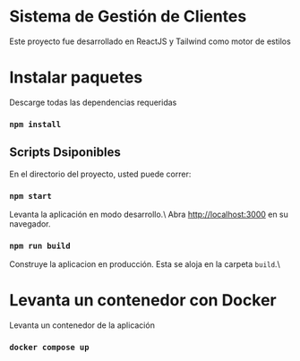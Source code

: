 # Sistema de Gestión de Clientes

Este proyecto fue desarrollado en ReactJS y Tailwind como motor de estilos 

# Instalar paquetes

Descarge todas las dependencias requeridas

### `npm install`

## Scripts Dsiponibles

En el directorio del proyecto, usted puede correr: 

### `npm start`

Levanta la aplicación en modo desarrollo.\ 
Abra [http://localhost:3000](http://localhost:3000) en su navegador.



### `npm run build`

Construye la aplicacion en producción. Esta se aloja en la carpeta `build`.\ 


# Levanta un contenedor con Docker

Levanta un contenedor de la aplicación

### `docker compose up`
